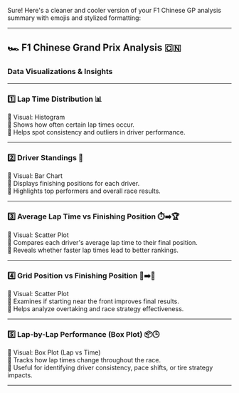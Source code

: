 Sure! Here's a cleaner and cooler version of your F1 Chinese GP analysis summary with emojis and stylized formatting:

---

## 🏎️ **F1 Chinese Grand Prix Analysis** 🇨🇳  
### Data Visualizations & Insights

---

### 1️⃣ **Lap Time Distribution** 📊  
🔹 Visual: Histogram  
🔹 Shows how often certain lap times occur.  
🔹 Helps spot consistency and outliers in driver performance.

---

### 2️⃣ **Driver Standings** 🏁  
🔹 Visual: Bar Chart  
🔹 Displays finishing positions for each driver.  
🔹 Highlights top performers and overall race results.

---

### 3️⃣ **Average Lap Time vs Finishing Position** ⏱️➡️🏆  
🔹 Visual: Scatter Plot  
🔹 Compares each driver's average lap time to their final position.  
🔹 Reveals whether faster lap times lead to better rankings.

---

### 4️⃣ **Grid Position vs Finishing Position** 🚦➡️🏁  
🔹 Visual: Scatter Plot  
🔹 Examines if starting near the front improves final results.  
🔹 Helps analyze overtaking and race strategy effectiveness.

---

### 5️⃣ **Lap-by-Lap Performance (Box Plot)** 📦🕒  
🔹 Visual: Box Plot (Lap vs Time)  
🔹 Tracks how lap times change throughout the race.  
🔹 Useful for identifying driver consistency, pace shifts, or tire strategy impacts.

---

